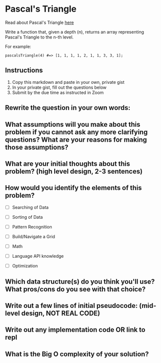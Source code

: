 # Pascal's Triangle

Read about Pascal's Triangle [here](http://en.wikipedia.org/wiki/Pascal's_triangle)

Write a function that, given a depth (n), returns an array representing Pascal's Triangle to the n-th level.

For example:

`pascalsTriangle(4) #=> [1, 1, 1, 1, 2, 1, 1, 3, 3, 1];`

## Instructions

1. Copy this markdown and paste in your own, private gist
2. In your private gist, fill out the questions below
4. Submit by the due time as instructed in Zoom


## Rewrite the question in your own words:


## What assumptions will you make about this problem if you cannot ask any more clarifying questions? What are your reasons for making those assumptions?


## What are your initial thoughts about this problem? (high level design, 2-3 sentences)


## How would you identify the elements of this problem?

- [ ] Searching of Data
- [ ] Sorting of Data
- [ ] Pattern Recognition
- [ ] Build/Navigate a Grid
- [ ] Math
- [ ] Language API knowledge
- [ ] Optimization


## Which data structure(s) do you think you'll use? What pros/cons do you see with that choice?


## Write out a few lines of initial pseudocode: (mid-level design, NOT REAL CODE)

## Write out any implementation code OR link to repl

## What is the Big O complexity of your solution?
